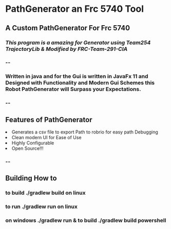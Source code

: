 # PathGenerator an Frc 5740 Tool
 ## A Custom PathGenerator For Frc 5740 

### *This program is a amazing  for Generator using Team254 TrajectoryLib & Modified by FRC-Team-291-CIA*
### --

### Written in java and for the Gui is written in JavaFx 11 and Designed with Functionality and Modern Gui Schemes this Robot PathGenerator will Surpass your Expectations. 
### --
## Features of PathGenerator
<li> Generates a csv file to export Path to robrio for easy path Debugging</li>
<li> Clean modern UI for Ease of Use </li>
<li> Highly Configurable</li>
<li> Open Source!!!</li>

### --
## Building How to 
### to build ./gradlew build on linux 
### to run ./gradlew run on linux 
### on windows ./gradlew run & to build ./gradlew build   powershell
